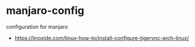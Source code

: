 # manjaro-config

configuration for manjaro

- https://linoxide.com/linux-how-to/install-configure-tigervnc-arch-linux/

